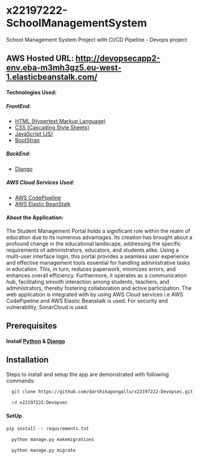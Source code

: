 # x22197222-SchoolManagementSystem
School Management System Project with CI/CD Pipeline - Devops project

## AWS Hosted URL: http://devopsecapp2-env.eba-m3mh3gz5.eu-west-1.elasticbeanstalk.com/
  
#### Technologies Used:
##### FrontEnd:
- [HTML (Hypertext Markup Language)](https://html.com/)
- [CSS (Cascading Style Sheets)](https://www.w3.org/Style/CSS/Overview.en.html)
- [JavaScript (JS)](https://www.w3schools.com/js/js_intro.asp)
- [BootStrap](https://getbootstrap.com/)
##### BackEnd:
- [Django](https://docs.djangoproject.com/en/4.2/)

##### AWS Cloud Services Used:
- [AWS CodePipeline](https://docs.aws.amazon.com/codepipeline/latest/userguide/welcome.html)
- [AWS Elastic BeanStalk](https://docs.aws.amazon.com/elasticbeanstalk/latest/dg/Welcome.html)
#### About the Application: 
The Student Management Portal holds a significant role within the realm of education due to its numerous advantages. Its creation has brought about a profound change in the educational landscape, addressing the specific requirements of administrators, educators, and students alike. Using a multi-user interface login, this portal provides a seamless user experience and effective management tools essential for handling administrative tasks in education. This, in turn, reduces paperwork, minimizes errors, and enhances overall efficiency. Furthermore, it operates as a communication hub, facilitating smooth interaction among students, teachers, and administrators, thereby fostering collaboration and active participation. The web application is integrated with by using AWS Cloud services i.e AWS CodePipeline and AWS Elastic Beanstalk is used. For security and vulnerability, SonarCloud is used.

## Prerequisites

#### Install [Python](https://www.python.org/downloads/) & [Django](https://www.djangoproject.com/download/)

## Installation

Steps to install and setup the app are demonstrated with following commands:
```bash
  git clone https://github.com/darshikapongallu/x22197222-Devopsec.git
```
```bash
  cd x22197222-Devopsec
```
#### SetUp
```bash
pip install -r requirements.txt
```
```bash
  python manage.py makemigrations
```
```bash
  python manage.py migrate
```
